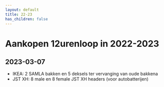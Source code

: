 ```yaml
---
layout: default
title: 22-23
has_children: false
---
```


# Aankopen 12urenloop in 2022-2023

## 2023-03-07

- IKEA: 2 SAMLA bakken en 5 deksels ter vervanging van oude bakkena
- JST XH: 8 male en 8 female JST XH headers (voor autobatterijen)
